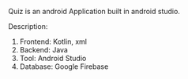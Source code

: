 Quiz is an android Application built in android studio.

Description:
1. Frontend: Kotlin, xml
2. Backend: Java
3. Tool: Android Studio
4. Database: Google Firebase
